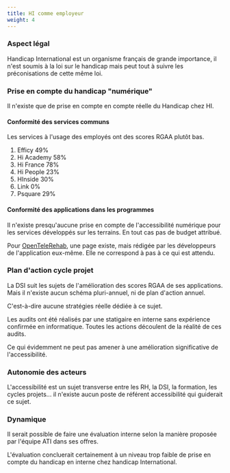 ```yaml
---
title: HI comme employeur
weight: 4
---
```



### Aspect légal

Handicap International est un organisme français de grande importance, il n'est soumis à la loi sur le handicap mais peut tout à suivre les préconisations de cette même loi.

### Prise en compte du handicap "numérique"

Il n'existe que de prise en compte en compte réelle du Handicap chez HI.

#### Conformité des services communs

Les services à l'usage des employés ont des scores RGAA plutôt bas.

 1. Efficy 49%
 1. Hi Academy 58%
 1. Hi France 78%
 1. Hi People 23%
 1. HInside 30%
 1. Link  0%
 1. Psquare 29%

#### Conformité des applications dans les programmes

Il n'existe presqu'aucune prise en compte de l'accessibilité numérique pour les services développés sur les terrains. En tout cas pas de budget attribué.

Pour [OpenTeleRehab](https://www.opentelerehab.com), une page existe, mais rédigée par les développeurs de l'application eux-même. Elle ne correspond à pas à ce qui est attendu.

### Plan d'action cycle projet

La DSI suit les sujets de l'amélioration des scores RGAA de ses applications. Mais il n'existe aucun schéma pluri-annuel, ni de plan d'action annuel.

C'est-à-dire aucune stratégies réelle dédiée à ce sujet.

Les audits ont été réalisés par une statigaire en interne sans expérience confirmée en informatique. Toutes les actions découlent de la réalité de ces audits. 

Ce qui évidemment ne peut pas amener à une amélioration significative de l'accessibilité.

### Autonomie des acteurs

L'accessibilité est un sujet transverse entre les RH, la DSI, la formation, les cycles projets... il n'existe aucun poste de référent accessibilité qui guiderait ce sujet.

### Dynamique

Il serait possible de faire une évaluation interne selon la manière proposée par l'équipe ATI dans ses offres.

L'évaluation concluerait certainement à un niveau trop faible de prise en compte du handicap en interne chez handicap International.